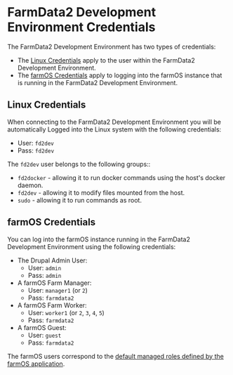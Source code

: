 # FarmData2 Development Environment Credentials

The FarmData2 Development Environment has two types of credentials:

- The [Linux Credentials](#linux-credentials) apply to the user within the FarmData2 Development Environment.
- The [farmOS Credentials](#farmos-credentials) apply to logging into the farmOS instance that is running in the FarmData2 Development Environment.

## Linux Credentials

When connecting to the FarmData2 Development Environment you will be automatically Logged into the Linux system with the following credentials:

- User: `fd2dev`
- Pass: `fd2dev`

The `fd2dev` user belongs to the following groups::

- `fd2docker` - allowing it to run docker commands using the host's docker daemon.
- `fd2dev` - allowing it to modify files mounted from the host.
- `sudo` - allowing it to run commands as root.

## farmOS Credentials

You can log into the farmOS instance running in the FarmData2 Development Environment using the following credentials:

- The Drupal Admin User:
  - User: `admin`
  - Pass: `admin`
- A farmOS Farm Manager:
  - User: `manager1` (or `2`)
  - Pass: `farmdata2`
- A farmOS Farm Worker:
  - User: `worker1` (or `2`, `3`, `4`, `5`)
  - Pass: `farmdata2`
- A farmOS Guest:
  - User: `guest`
  - Pass: `farmdata2`

The farmOS users correspond to the [default managed roles defined by the farmOS application](https://farmos.org/guide/people/).
